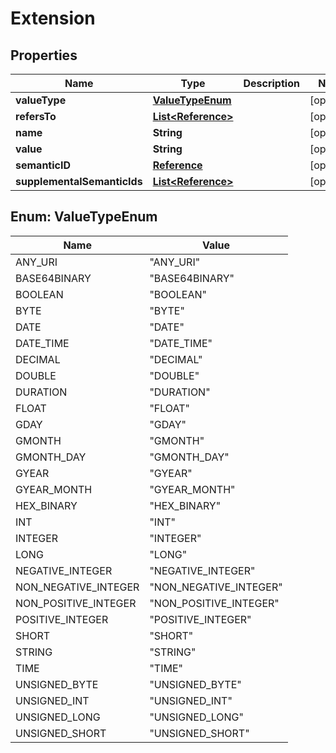 

# Extension


## Properties

| Name | Type | Description | Notes |
|------------ | ------------- | ------------- | -------------|
|**valueType** | [**ValueTypeEnum**](#ValueTypeEnum) |  |  [optional] |
|**refersTo** | [**List&lt;Reference&gt;**](Reference.md) |  |  [optional] |
|**name** | **String** |  |  [optional] |
|**value** | **String** |  |  [optional] |
|**semanticID** | [**Reference**](Reference.md) |  |  [optional] |
|**supplementalSemanticIds** | [**List&lt;Reference&gt;**](Reference.md) |  |  [optional] |



## Enum: ValueTypeEnum

| Name | Value |
|---- | -----|
| ANY_URI | &quot;ANY_URI&quot; |
| BASE64BINARY | &quot;BASE64BINARY&quot; |
| BOOLEAN | &quot;BOOLEAN&quot; |
| BYTE | &quot;BYTE&quot; |
| DATE | &quot;DATE&quot; |
| DATE_TIME | &quot;DATE_TIME&quot; |
| DECIMAL | &quot;DECIMAL&quot; |
| DOUBLE | &quot;DOUBLE&quot; |
| DURATION | &quot;DURATION&quot; |
| FLOAT | &quot;FLOAT&quot; |
| GDAY | &quot;GDAY&quot; |
| GMONTH | &quot;GMONTH&quot; |
| GMONTH_DAY | &quot;GMONTH_DAY&quot; |
| GYEAR | &quot;GYEAR&quot; |
| GYEAR_MONTH | &quot;GYEAR_MONTH&quot; |
| HEX_BINARY | &quot;HEX_BINARY&quot; |
| INT | &quot;INT&quot; |
| INTEGER | &quot;INTEGER&quot; |
| LONG | &quot;LONG&quot; |
| NEGATIVE_INTEGER | &quot;NEGATIVE_INTEGER&quot; |
| NON_NEGATIVE_INTEGER | &quot;NON_NEGATIVE_INTEGER&quot; |
| NON_POSITIVE_INTEGER | &quot;NON_POSITIVE_INTEGER&quot; |
| POSITIVE_INTEGER | &quot;POSITIVE_INTEGER&quot; |
| SHORT | &quot;SHORT&quot; |
| STRING | &quot;STRING&quot; |
| TIME | &quot;TIME&quot; |
| UNSIGNED_BYTE | &quot;UNSIGNED_BYTE&quot; |
| UNSIGNED_INT | &quot;UNSIGNED_INT&quot; |
| UNSIGNED_LONG | &quot;UNSIGNED_LONG&quot; |
| UNSIGNED_SHORT | &quot;UNSIGNED_SHORT&quot; |



